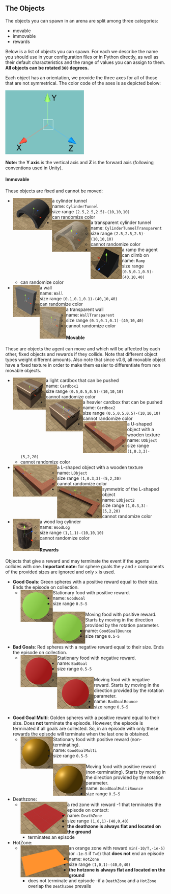 ## The Objects

The objects you can spawn in an arena are split among three categories:
- movable
- immovable
- rewards

Below is a list of objects you can spawn. For each we describe the name you should use in your configuration files 
or in Python directly, as well as their default characteristics and the range of values you can assign to them. **All objects can be rotated `360` degrees.**

Each object has an orientation, we provide the three axes for all of those that are not symmetrical. The color code of the axes is as depicted below:

<img height="200" src="PrefabsPictures/Referential.png">

**Note:** the **Y axis** is the vertical axis and **Z** is the forward axis (following conventions used in Unity). 

#### Immovable

These objects are fixed and cannot be moved:

- <img align="left" height="100" src="PrefabsPictures/Immovable/CylinderTunnel.png">a cylinder tunnel
    - name: `CylinderTunnel`
    - size range `(2.5,2.5,2.5)-(10,10,10)`
    - can randomize color
- <img align="left" height="100" src="PrefabsPictures/Immovable/CylinderTunnelTransparent.png">a transparent cylinder tunnel
    - name: `CylinderTunnelTransparent`
    - size range `(2.5,2.5,2.5)-(10,10,10)`
    - cannot randomize color
- <img align="left" height="100" src="PrefabsPictures/Immovable/Ramp.png">a ramp the agent can climb on
    - name: `Ramp`
    - size range `(0.5,0.1,0.5)-(40,10,40)`
    - can randomize color
- <img align="left" height="100" src="PrefabsPictures/Immovable/Wall.png">a wall
    - name: `Wall`
    - size range `(0.1,0.1,0.1)-(40,10,40)`
    - can randomize color
- <img align="left" height="100" src="PrefabsPictures/Immovable/WallTransparent.png">a transparent wall
    - name: `WallTransparent`
    - size range `(0.1,0.1,0.1)-(40,10,40)`
    - cannot randomize color
<!-- - <img align="left" height="100" src="PrefabsPictures/Immovable/MazeGenerator.png">a randomly generated maze of size 
`16x16` with two entrances. Note this takes quite some room and will be hard to generate last on an arena.
    - name: `MazeGenerator`
    - size range constant
    - can randomize color -->
    
#### Movable

These are objects the agent can move and which will be affected by each other, fixed objects and rewards if they collide.
Note that different object types weight different amounts. Also note that since v0.6, all movable object have a fixed 
texture in order to make them easier to differentiate from non movable objects.
     

- <img align="left" height="100" src="PrefabsPictures/Movable/Cardbox1.png">a light cardbox that can be pushed
    - name: `Cardbox1`
    - size range `(0.5,0.5,0.5)-(10,10,10)`
    - cannot randomize color
- <img align="left" height="100" src="PrefabsPictures/Movable/Cardbox2.png">a heavier cardbox that can be pushed
    - name: `Cardbox2`
    - size range `(0.5,0.5,0.5)-(10,10,10)`
    - cannot randomize color
- <img align="left" height="100" src="PrefabsPictures/Movable/UObject.png">a U-shaped object with a wooden texture
    - name: `UObject`
    - size range `(1,0.3,3)-(5,2,20)`
    - cannot randomize color
- <img align="left" height="100" src="PrefabsPictures/Movable/LObject.png">a L-shaped object with a wooden texture
    - name: `LObject`
    - size range `(1,0.3,3)-(5,2,20)`
    - cannot randomize color
- <img align="left" height="100" src="PrefabsPictures/Movable/LObject2.png">symmetric of the L-shaped object
    - name: `LObject2`
    - size range `(1,0.3,3)-(5,2,20)`
    - cannot randomize color
- <img align="left" height="100" src="PrefabsPictures/Movable/WoodLog.png">a wood log cylinder
    - name: `WoodLog`
    - size range `(1,1,1)-(10,10,10)`
    - cannot randomize color
    
#### Rewards

Objects that give a reward and may terminate the event if the agents collides with one. **Important note:** for sphere goals the `y` and `z` components of the provided sizes are ignored and only `x` is used.


- **Good Goals**: Green spheres with a positive reward equal to their size. Ends the episode on collection.
    - <img align="left" height="100" src="PrefabsPictures/Rewards/GoodGoal.png">Stationary food with positive reward.
        - name: `GoodGoal`
        - size range `0.5-5`
        <br>
    <!-- - <img align="left" height="100" src="PrefabsPictures/Rewards/GoodGoal.png">A good reward moving in a straight line,
     which stops moving as soon as it hits another object. Will start moving in the direction provided by the rotation 
     parameter
        - name: `GoodGoalMove`
        - size range `0.5-5`
        <br> -->
    - <img align="left" height="100" src="PrefabsPictures/Rewards/GoodGoal.png">Moving food with positive reward. Starts by moving in the direction provided by the rotation parameter.
        - name: `GoodGoalBounce`
        - size range `0.5-5`
        <br>
- **Bad Goals**: Red spheres with a negative reward equal to their size. Ends the episode on collection.
    - <img align="left" height="100" src="PrefabsPictures/Rewards/BadGoal.png"> Stationary food with negative reward.
        - name: `BadGoal`
        - size range `0.5-5`
        <br>
    <!-- - <img align="left" height="100" src="PrefabsPictures/Rewards/BadGoal.png"> A bad reward moving in a straight line,
     which stops moving as soon as it hits another object. Will start moving in the direction provided by the rotation 
     parameter
        - name: `BadGoalMove`
        - size range `0.5-5`
        <br> -->
    - <img align="left" height="100" src="PrefabsPictures/Rewards/BadGoal.png">Moving food with negative reward. Starts by moving in the direction provided by the rotation parameter.
        - name: `BadGoalBounce`
        - size range `0.5-5`
        <br>
-  **Good Goal Multi**: Golden spheres with a positive reward equal to their size. Does **not** terminate the episode. However, the episode is terminated if all goals are collected. So, in an episode with only these rewards the episode will terminate when the last one is obtained.
    - <img align="left" height="100" src="PrefabsPictures/Rewards/GoodGoalMulti.png">Stationary food with positive reward (non-terminating).
        - name: `GoodGoalMulti`
        - size range `0.5-5`
        <br>
    <!-- - <img align="left" height="100" src="PrefabsPictures/Rewards/GoodGoalMulti.png">A good reward moving in a straight
     line, which stops moving as soon as it hits another object. Will start moving in the direction provided by the 
     rotation parameter
        - name: `GoodGoalMultiMove`
        - size range `1-3` -->
    - <img align="left" height="100" src="PrefabsPictures/Rewards/GoodGoalMulti.png">Moving food with positive reward (non-terminating). Starts by moving in the direction provided by the rotation parameter.
        - name: `GoodGoalMultiBounce`
        - size range `0.5-5`
- Deathzone: 
    - <img align="left" height="100" src="PrefabsPictures/Rewards/DeathZone.png">a red zone with reward -1 that terminates the episode on contact:
        - name: `DeathZone`
        - size range `(1,0,1)-(40,0,40)`
        - **the deathzone is always flat and located on the ground**
        - terminates an episode
- HotZone: 
    - <img align="left" height="100" src="PrefabsPictures/Rewards/HotZone.png">an orange zone with reward 
    `min(-10/T,-1e-5)` (or `-1e-5` if `T=0`) that **does not** end an episode
        - name: `HotZone`
        - size range `(1,0,1)-(40,0,40)`
        - **the hotzone is always flat and located on the ground**
        - does not terminate and episode
        -if a `DeathZone` and a `HotZone` overlap the `DeathZone` prevails
